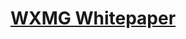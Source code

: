 # [WXMG Whitepaper](https://drive.google.com/file/d/1j49VzTc1mRyKSZqPy0S1iidAN20FCaLy/view?usp=drivesdk)
